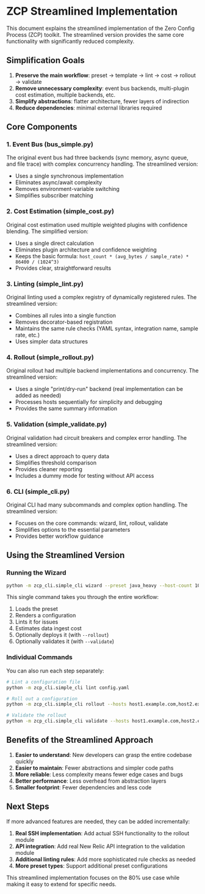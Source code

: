 # ZCP Streamlined Implementation

This document explains the streamlined implementation of the Zero Config Process (ZCP) toolkit. The streamlined version provides the same core functionality with significantly reduced complexity.

## Simplification Goals

1. **Preserve the main workflow**: preset → template → lint → cost → rollout → validate
2. **Remove unnecessary complexity**: event bus backends, multi-plugin cost estimation, multiple backends, etc.
3. **Simplify abstractions**: flatter architecture, fewer layers of indirection
4. **Reduce dependencies**: minimal external libraries required

## Core Components

### 1. Event Bus (bus_simple.py)

The original event bus had three backends (sync memory, async queue, and file trace) with complex concurrency handling. The streamlined version:

- Uses a single synchronous implementation
- Eliminates async/await complexity
- Removes environment-variable switching
- Simplifies subscriber matching

### 2. Cost Estimation (simple_cost.py)

Original cost estimation used multiple weighted plugins with confidence blending. The simplified version:

- Uses a single direct calculation
- Eliminates plugin architecture and confidence weighting
- Keeps the basic formula: `host_count * (avg_bytes / sample_rate) * 86400 / (1024^3)`
- Provides clear, straightforward results

### 3. Linting (simple_lint.py)

Original linting used a complex registry of dynamically registered rules. The streamlined version:

- Combines all rules into a single function
- Removes decorator-based registration
- Maintains the same rule checks (YAML syntax, integration name, sample rate, etc.)
- Uses simpler data structures

### 4. Rollout (simple_rollout.py)

Original rollout had multiple backend implementations and concurrency. The streamlined version:

- Uses a single "print/dry-run" backend (real implementation can be added as needed)
- Processes hosts sequentially for simplicity and debugging
- Provides the same summary information

### 5. Validation (simple_validate.py)

Original validation had circuit breakers and complex error handling. The streamlined version:

- Uses a direct approach to query data
- Simplifies threshold comparison
- Provides cleaner reporting
- Includes a dummy mode for testing without API access

### 6. CLI (simple_cli.py)

Original CLI had many subcommands and complex option handling. The streamlined version:

- Focuses on the core commands: wizard, lint, rollout, validate
- Simplifies options to the essential parameters
- Provides better workflow guidance

## Using the Streamlined Version

### Running the Wizard

```bash
python -m zcp_cli.simple_cli wizard --preset java_heavy --host-count 10
```

This single command takes you through the entire workflow:
1. Loads the preset
2. Renders a configuration
3. Lints it for issues
4. Estimates data ingest cost
5. Optionally deploys it (with `--rollout`)
6. Optionally validates it (with `--validate`)

### Individual Commands

You can also run each step separately:

```bash
# Lint a configuration file
python -m zcp_cli.simple_cli lint config.yaml

# Roll out a configuration
python -m zcp_cli.simple_cli rollout --hosts host1.example.com,host2.example.com --config config.yaml

# Validate the rollout
python -m zcp_cli.simple_cli validate --hosts host1.example.com,host2.example.com --expected 5.4
```

## Benefits of the Streamlined Approach

1. **Easier to understand**: New developers can grasp the entire codebase quickly
2. **Easier to maintain**: Fewer abstractions and simpler code paths
3. **More reliable**: Less complexity means fewer edge cases and bugs
4. **Better performance**: Less overhead from abstraction layers
5. **Smaller footprint**: Fewer dependencies and less code

## Next Steps

If more advanced features are needed, they can be added incrementally:

1. **Real SSH implementation**: Add actual SSH functionality to the rollout module
2. **API integration**: Add real New Relic API integration to the validation module
3. **Additional linting rules**: Add more sophisticated rule checks as needed
4. **More preset types**: Support additional preset configurations

This streamlined implementation focuses on the 80% use case while making it easy to extend for specific needs.
